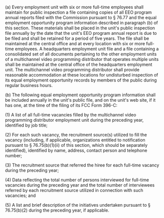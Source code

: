 (a) Every employment unit with six or more full-time employees shall maintain for public inspection a file containing copies of all EEO program annual reports filed with the Commission pursuant to § 76.77 and the equal employment opportunity program information described in paragraph (b) of this section. These materials shall be placed in the unit's public inspection file annually by the date that the unit's EEO program annual report is due to be filed and shall be retained for a period of five years. The file shall be maintained at the central office and at every location with six or more full-time employees. A headquarters employment unit file and a file containing a consolidated set of all documents pertaining to the other employment units of a multichannel video programming distributor that operates multiple units shall be maintained at the central office of the headquarters employment unit. The multichannel video programming distributor shall provide reasonable accommodation at these locations for undisturbed inspection of its equal employment opportunity records by members of the public during regular business hours.

(b) The following equal employment opportunity program information shall be included annually in the unit's public file, and on the unit's web site, if it has one, at the time of the filing of its FCC Form 396-C:

(1) A list of all full-time vacancies filled by the multichannel video programming distributor employment unit during the preceding year, identified by job title;

(2) For each such vacancy, the recruitment source(s) utilized to fill the vacancy (including, if applicable, organizations entitled to notification pursuant to § 76.75(b)(1)(ii) of this section, which should be separately identified), identified by name, address, contact person and telephone number;

(3) The recruitment source that referred the hiree for each full-time vacancy during the preceding year;

(4) Data reflecting the total number of persons interviewed for full-time vacancies during the preceding year and the total number of interviewees referred by each recruitment source utilized in connection with such vacancies; and

(5) A list and brief description of the initiatives undertaken pursuant to § 76.75(b)(2) during the preceding year, if applicable.

